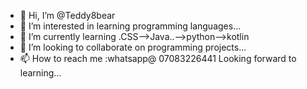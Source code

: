 - 👋 Hi, I’m @Teddy8bear
- 👀 I’m interested in learning programming languages...
- 🌱 I’m currently learning .CSS-->Java..-->python-->kotlin
- 💞️ I’m looking to collaborate on programming projects...
- 📫 How to reach me :whatsapp@ 07083226441 Looking forward to learning...

<!---
Teddy8bear/Teddy8bear is a ✨ special ✨ repository because its `README.md` (this file) appears on your GitHub profile.
You can click the Preview link to take a look at your changes.
--->
